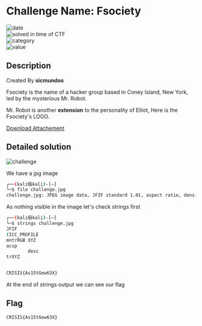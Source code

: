 # Challenge Name: Fsociety


![date](https://img.shields.io/badge/date-06.03.2022-brightgreen.svg)  
![solved in time of CTF](https://img.shields.io/badge/solved-in%20time%20of%20CTF-brightgreen.svg)   
![category](https://img.shields.io/badge/category-Steganography-blueviolet.svg)   
![value](https://img.shields.io/badge/value-10-blue.svg)  


## Description

Created By **sicmundos**

Fsociety is the name of a hacker group based in Coney Island, New York, led by the mysterious Mr. Robot.

Mr. Robot is another **extension** to the personality of Elliot, Here is the Fsociety's LOGO.

[Download Attachement](https://s3.eu-west-3.amazonaws.com/crisis-assets/crisis_attachements/HADtiA8RZSnm5yX3T8utArwSyah1hR1Ga5xhBSC0.zip)

## Detailed solution

![challenge](https://user-images.githubusercontent.com/72421091/156955361-945256f2-55e4-4b65-81e0-83229be2cea6.jpg)

We have a jpg image 

```bash
┌──(kali㉿kali)-[~]
└─$ file challenge.jpg
challenge.jpg: JPEG image data, JFIF standard 1.01, aspect ratio, density 1x1, segment length 16, baseline, precision 8, 1280x839, components 3
```
As nothing visible in the image let's check strings first

```bash
┌──(kali㉿kali)-[~]
└─$ strings challenge.jpg
JFIF
(ICC_PROFILE
mntrRGB XYZ
acsp
        desc
trXYZ


CRISIS{As15tGew63X}
```
At the end of strings output we can see our flag

## Flag

```
CRISIS{As15tGew63X}
```

